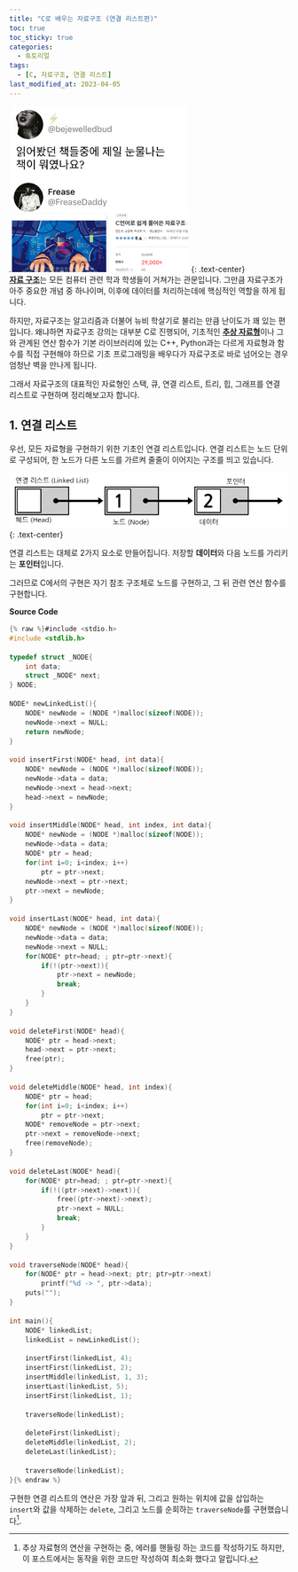 ```yaml
---
title: "C로 배우는 자료구조 (연결 리스트편)"
toc: true
toc_sticky: true
categories:
  - 튜토리얼
tags:
  - [C, 자료구조, 연결 리스트]
last_modified_at: 2023-04-05
---
```

![SadDataStructure](https://raw.githubusercontent.com/MOJAN3543/MOJAN3543.github.io/6c70d3b441163cf0aeb290c5973458f28b1a054b/_posts/DataStructureInC/LinkedList/datastructmakemecry.png "SoSad")
{: .text-center}  
[**자료 구조**](https://ko.wikipedia.org/wiki/%EC%9E%90%EB%A3%8C_%EA%B5%AC%EC%A1%B0)는 모든 컴퓨터 관련 학과 학생들이 거쳐가는 관문입니다. 그만큼 자료구조가 아주 중요한 개념 중 하나이며, 이후에 데이터를 처리하는데에 핵심적인 역할을 하게 됩니다.  

하지만, 자료구조는 알고리즘과 더불어 뉴비 학살기로 불리는 만큼 난이도가 꽤 있는 편입니다. 왜냐하면 자료구조 강의는 대부분 C로 진행되어, 기초적인 [**추상 자료형**](https://ko.wikipedia.org/wiki/%EC%B6%94%EC%83%81_%EC%9E%90%EB%A3%8C%ED%98%95)이나 그와 관계된 연산 함수가 기본 라이브러리에 있는 C++, Python과는 다르게 자료형과 함수를 직접 구현해야 하므로 기초 프로그래밍을 배우다가 자료구조로 바로 넘어오는 경우 엄청난 벽을 만나게 됩니다.  

그래서 자료구조의 대표적인 자료형인 스택, 큐, 연결 리스트, 트리, 힙, 그래프를 연결 리스트로 구현하며 정리해보고자 합니다.  

## 1. 연결 리스트
우선, 모든 자료형을 구현하기 위한 기초인 연결 리스트입니다. 연결 리스트는 노드 단위로 구성되어, 한 노드가 다른 노드를 가르켜 줄줄이 이어지는 구조를 띄고 있습니다.  
  
![LinkedList](https://github.com/MOJAN3543/MOJAN3543.github.io/blob/main/_posts/DataStructureInC/LinkedList/LinkedList.png?raw=true "LinkedList")
{: .text-center}
   
연결 리스트는 대체로 2가지 요소로 만들어집니다. 저장할 **데이터**와 다음 노드를 가리키는 **포인터**입니다.  

그러므로 C에서의 구현은 자기 참조 구조체로 노드를 구현하고, 그 뒤 관련 연산 함수를 구현합니다.  

**Source Code**
```c
{% raw %}#include <stdio.h>
#include <stdlib.h>

typedef struct _NODE{
	int data;
	struct _NODE* next; 
} NODE;

NODE* newLinkedList(){
    NODE* newNode = (NODE *)malloc(sizeof(NODE));
    newNode->next = NULL;
    return newNode;
}

void insertFirst(NODE* head, int data){
    NODE* newNode = (NODE *)malloc(sizeof(NODE));
    newNode->data = data;
    newNode->next = head->next;
    head->next = newNode;
}

void insertMiddle(NODE* head, int index, int data){
    NODE* newNode = (NODE *)malloc(sizeof(NODE));
    newNode->data = data;
    NODE* ptr = head;
    for(int i=0; i<index; i++)
        ptr = ptr->next;
    newNode->next = ptr->next;
    ptr->next = newNode;
}

void insertLast(NODE* head, int data){
    NODE* newNode = (NODE *)malloc(sizeof(NODE));
    newNode->data = data;
    newNode->next = NULL;
    for(NODE* ptr=head; ; ptr=ptr->next){
        if(!(ptr->next)){
            ptr->next = newNode;
            break;
        }
    }
}

void deleteFirst(NODE* head){
    NODE* ptr = head->next;
    head->next = ptr->next;
    free(ptr);
}

void deleteMiddle(NODE* head, int index){
    NODE* ptr = head;
    for(int i=0; i<index; i++)
        ptr = ptr->next;
    NODE* removeNode = ptr->next;
    ptr->next = removeNode->next;
    free(removeNode);
}

void deleteLast(NODE* head){
    for(NODE* ptr=head; ; ptr=ptr->next){
        if(!((ptr->next)->next)){
            free((ptr->next)->next);
            ptr->next = NULL;
            break;
        }
    }
}

void traverseNode(NODE* head){
    for(NODE* ptr = head->next; ptr; ptr=ptr->next)
        printf("%d -> ", ptr->data);
    puts("");
}

int main(){
    NODE* linkedList;
    linkedList = newLinkedList();
    
    insertFirst(linkedList, 4);
    insertFirst(linkedList, 2);
    insertMiddle(linkedList, 1, 3);
    insertLast(linkedList, 5);
    insertFirst(linkedList, 1);
    
    traverseNode(linkedList);
    
    deleteFirst(linkedList);
    deleteMiddle(linkedList, 2);
    deleteLast(linkedList);
    
    traverseNode(linkedList);
}{% endraw %}
```
구현한 연결 리스트의 연산은 가장 앞과 뒤, 그리고 원하는 위치에 값을 삽입하는 `insert`와 값을 삭제하는 `delete`, 그리고 노드를 순회하는 `traverseNode`를 구현했습니다[^1].





[^1]: 추상 자료형의 연산을 구현하는 중, 에러를 핸들링 하는 코드를 작성하기도 하지만, 이 포스트에서는 동작을 위한 코드만 작성하여 최소화 했다고 알립니다.
